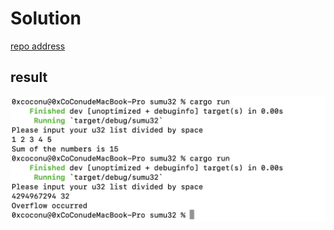 # Solution

[repo address](https://github.com/simonhgao/rust-exercise/tree/main/sum_u32)

## result
![](pic/solution.png)
